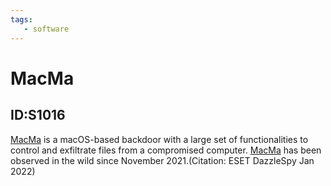 ```yaml
---
tags:
   - software
---
```

# MacMa
## ID:S1016
[MacMa](/mitre/software/S1016) is a macOS-based backdoor with a large set of functionalities to control and exfiltrate files from a compromised computer. [MacMa](/mitre/software/S1016) has been observed in the wild since November 2021.(Citation: ESET DazzleSpy Jan 2022)

